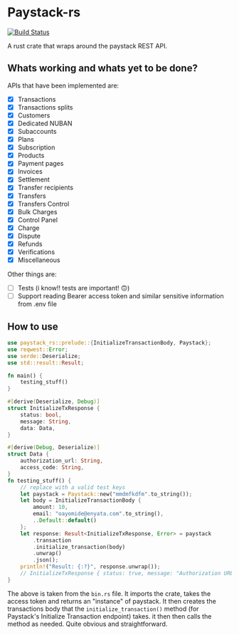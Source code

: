 # Paystack-rs

[![Build Status](https://github.com/OAyomide/paystack-rs/workflows/Build%20and%20Test/badge.svg)](https://github.com/OAyomide/paystack-rs/actions)

A rust crate that wraps around the paystack REST API.

## Whats working and whats yet to be done?

APIs that have been implemented are:

- [x] Transactions
- [x] Transactions splits
- [x] Customers
- [x] Dedicated NUBAN
- [x] Subaccounts
- [x] Plans
- [x] Subscription
- [x] Products
- [x] Payment pages
- [x] Invoices
- [x] Settlement
- [x] Transfer recipients
- [x] Transfers
- [x] Transfers Control
- [x] Bulk Charges
- [x] Control Panel
- [x] Charge
- [x] Dispute
- [x] Refunds
- [x] Verifications
- [x] Miscellaneous

Other things are:

- [ ] Tests (i know!! tests are important! 🙃)
- [ ] Support reading Bearer access token and similar sensitive information from .env file

## How to use

```rust
use paystack_rs::prelude::{InitializeTransactionBody, Paystack};
use reqwest::Error;
use serde::Deserialize;
use std::result::Result;

fn main() {
    testing_stuff()
}

#[derive(Deserialize, Debug)]
struct InitializeTxResponse {
    status: bool,
    message: String,
    data: Data,
}

#[derive(Debug, Deserialize)]
struct Data {
    authorization_url: String,
    access_code: String,
}
fn testing_stuff() {
    // replace with a valid test keys
    let paystack = Paystack::new("mmdmfkdfm".to_string());
    let body = InitializeTransactionBody {
        amount: 10,
        email: "oayomide@enyata.com".to_string(),
        ..Default::default()
    };
    let response: Result<InitializeTxResponse, Error> = paystack
        .transaction
        .initialize_transaction(body)
        .unwrap()
        .json();
    println!("Result: {:?}", response.unwrap());
    // InitializeTxResponse { status: true, message: "Authorization URL created", data: Data { authorization_url: "https://checkout.paystack.com/gx9mi6ihvnw5s9s", access_code: "gx9mi6ihvnw5s9s" } }
}
```

The above is taken from the `bin.rs` file. It imports the crate, takes the access token and returns an "instance" of paystack. It then creates the transactions body that the `initialize_transaction()` method (for Paystack's Initialize Transaction endpoint) takes. it then then calls the method as needed. Quite obvious and straightforward.
